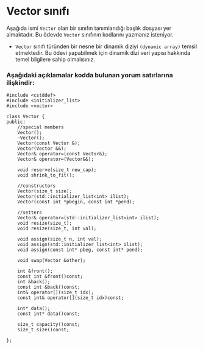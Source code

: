 # Vector sınıfı

Aşağıda ismi `Vector` olan bir sınıfın tanımlandığı başlık dosyası yer almaktadır. 
Bu ödevde `Vector` sınıfının kodlarını yazmanız isteniyor.
+ `Vector` sınıfı türünden bir nesne bir dinamik diziyi `(dynamic array)` temsil etmektedir. Bu ödevi yapabilmek için dinamik dizi veri yapısı hakkında temel bilgilere sahip olmalısınız.


### Aşağıdaki açıklamalar kodda bulunan yorum satırlarına ilişkindir:



```
#include <cstddef>
#include <initializer_list>
#include <vector>

class Vector {
public:
	//special members
	Vector();
	~Vector();
	Vector(const Vector &);
	Vector(Vector &&);
	Vector& operator=(const Vector&);
	Vector& operator=(Vector&&);

	void reserve(size_t new_cap);
	void shrink_to_fit();

	//constructors
	Vector(size_t size);
	Vector(std::initializer_list<int> ilist);
	Vector(const int *pbegin, const int *pend);

	//setters
	Vector& operator=(std::initializer_list<int> ilist);
	void resize(size_t);
	void resize(size_t, int val);
	
	void assign(size_t n, int val);
	void assign(std::initializer_list<int> ilist);
	void assign(const int* pbeg, const int* pend);

	void swap(Vector &other);

	int &front();
	const int &front()const;
	int &back();
	const int &back()const;
	int& operator[](size_t idx);
	const int& operator[](size_t idx)const;
	
	int* data();
	const int* data()const;

	size_t capacity()const;
	size_t size()const;
	
};
```
